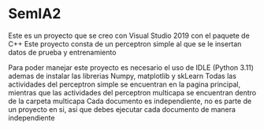 # SemIA2

Este es un proyecto que se creo con Visual Studio 2019 con el paquete de C++
Este proyecto consta de un perceptron simple al que se le insertan datos de prueba y entrenamiento

Para poder manejar este proyecto es necesario el uso de IDLE (Python 3.11) ademas de instalar las librerias Numpy, matplotlib y skLearn Todas las actividades del perceptron simple se encuentran en la pagina principal, mientras que las actividades del perceptron multicapa se encuentran dentro de la carpeta multicapa Cada documento es independiente, no es parte de un proyecto en si, asi que debes ejecutar cada documento de manera independiente
